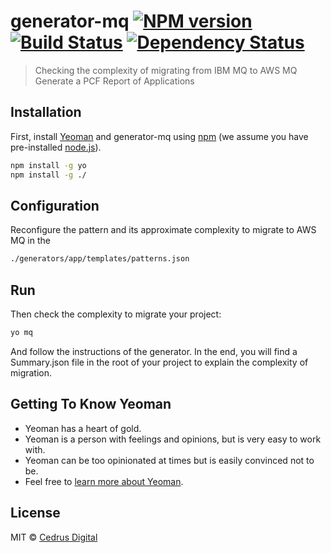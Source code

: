 # generator-mq [![NPM version][npm-image]][npm-url] [![Build Status][travis-image]][travis-url] [![Dependency Status][daviddm-image]][daviddm-url]
> Checking the complexity of migrating from IBM MQ to AWS MQ
> Generate a PCF Report of Applications

## Installation

First, install [Yeoman](http://yeoman.io) and generator-mq using [npm](https://www.npmjs.com/) (we assume you have pre-installed [node.js](https://nodejs.org/)).

```bash
npm install -g yo
npm install -g ./
```

## Configuration
Reconfigure the pattern and its approximate complexity to migrate to AWS MQ in the 
```bash
./generators/app/templates/patterns.json
```

## Run
Then check the complexity to migrate your project:

```bash
yo mq
```
And follow the instructions of the generator.
In the end, you will find a Summary.json file in the root of your project to explain the complexity of migration.

## Getting To Know Yeoman

 * Yeoman has a heart of gold.
 * Yeoman is a person with feelings and opinions, but is very easy to work with.
 * Yeoman can be too opinionated at times but is easily convinced not to be.
 * Feel free to [learn more about Yeoman](http://yeoman.io/).

## License

MIT © [Cedrus Digital](www.example.com)


[npm-image]: https://badge.fury.io/js/generator-mq.svg
[npm-url]: https://npmjs.org/package/generator-mq
[travis-image]: https://travis-ci.org/SaeidEid/generator-mq.svg?branch=master
[travis-url]: https://travis-ci.org/SaeidEid/generator-mq
[daviddm-image]: https://david-dm.org/SaeidEid/generator-mq.svg?theme=shields.io
[daviddm-url]: https://david-dm.org/SaeidEid/generator-mq
